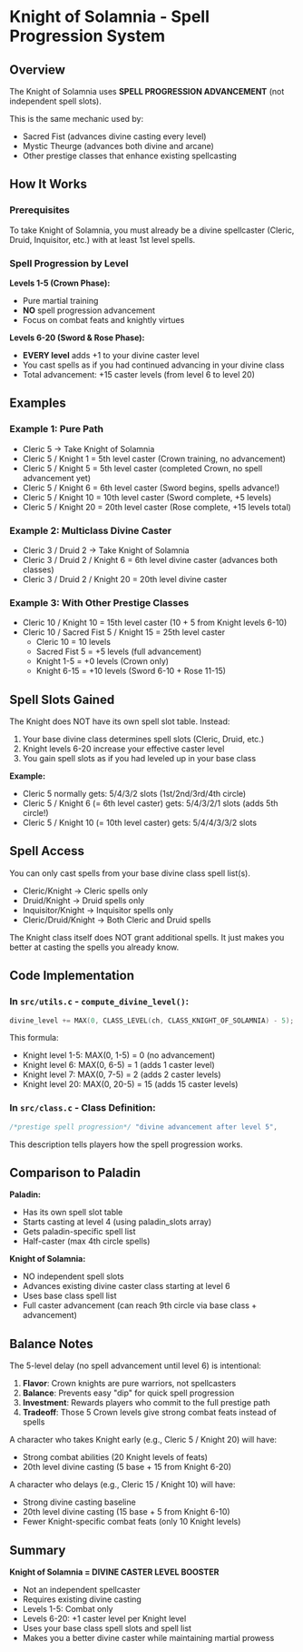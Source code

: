 # Knight of Solamnia - Spell Progression System

## Overview

The Knight of Solamnia uses **SPELL PROGRESSION ADVANCEMENT** (not independent spell slots).

This is the same mechanic used by:
- Sacred Fist (advances divine casting every level)
- Mystic Theurge (advances both divine and arcane)
- Other prestige classes that enhance existing spellcasting

## How It Works

### Prerequisites
To take Knight of Solamnia, you must already be a divine spellcaster (Cleric, Druid, Inquisitor, etc.) with at least 1st level spells.

### Spell Progression by Level

**Levels 1-5 (Crown Phase):**
- Pure martial training
- **NO** spell progression advancement
- Focus on combat feats and knightly virtues

**Levels 6-20 (Sword & Rose Phase):**
- **EVERY level** adds +1 to your divine caster level
- You cast spells as if you had continued advancing in your divine class
- Total advancement: +15 caster levels (from level 6 to level 20)

## Examples

### Example 1: Pure Path
- Cleric 5 → Take Knight of Solamnia
- Cleric 5 / Knight 1 = 5th level caster (Crown training, no advancement)
- Cleric 5 / Knight 5 = 5th level caster (completed Crown, no spell advancement yet)
- Cleric 5 / Knight 6 = 6th level caster (Sword begins, spells advance!)
- Cleric 5 / Knight 10 = 10th level caster (Sword complete, +5 levels)
- Cleric 5 / Knight 20 = 20th level caster (Rose complete, +15 levels total)

### Example 2: Multiclass Divine Caster
- Cleric 3 / Druid 2 → Take Knight of Solamnia
- Cleric 3 / Druid 2 / Knight 6 = 6th level divine caster (advances both classes)
- Cleric 3 / Druid 2 / Knight 20 = 20th level divine caster

### Example 3: With Other Prestige Classes
- Cleric 10 / Knight 10 = 15th level caster (10 + 5 from Knight levels 6-10)
- Cleric 10 / Sacred Fist 5 / Knight 15 = 25th level caster
  * Cleric 10 = 10 levels
  * Sacred Fist 5 = +5 levels (full advancement)
  * Knight 1-5 = +0 levels (Crown only)
  * Knight 6-15 = +10 levels (Sword 6-10 + Rose 11-15)

## Spell Slots Gained

The Knight does NOT have its own spell slot table. Instead:

1. Your base divine class determines spell slots (Cleric, Druid, etc.)
2. Knight levels 6-20 increase your effective caster level
3. You gain spell slots as if you had leveled up in your base class

**Example:**
- Cleric 5 normally gets: 5/4/3/2 slots (1st/2nd/3rd/4th circle)
- Cleric 5 / Knight 6 (= 6th level caster) gets: 5/4/3/2/1 slots (adds 5th circle!)
- Cleric 5 / Knight 10 (= 10th level caster) gets: 5/4/4/3/3/2 slots

## Spell Access

You can only cast spells from your base divine class spell list(s).

- Cleric/Knight → Cleric spells only
- Druid/Knight → Druid spells only
- Inquisitor/Knight → Inquisitor spells only
- Cleric/Druid/Knight → Both Cleric and Druid spells

The Knight class itself does NOT grant additional spells. It just makes you better at casting the spells you already know.

## Code Implementation

### In `src/utils.c` - `compute_divine_level()`:
```c
divine_level += MAX(0, CLASS_LEVEL(ch, CLASS_KNIGHT_OF_SOLAMNIA) - 5);
```

This formula:
- Knight level 1-5: MAX(0, 1-5) = 0 (no advancement)
- Knight level 6: MAX(0, 6-5) = 1 (adds 1 caster level)
- Knight level 7: MAX(0, 7-5) = 2 (adds 2 caster levels)
- Knight level 20: MAX(0, 20-5) = 15 (adds 15 caster levels)

### In `src/class.c` - Class Definition:
```c
/*prestige spell progression*/ "divine advancement after level 5",
```

This description tells players how the spell progression works.

## Comparison to Paladin

**Paladin:**
- Has its own spell slot table
- Starts casting at level 4 (using paladin_slots array)
- Gets paladin-specific spell list
- Half-caster (max 4th circle spells)

**Knight of Solamnia:**
- NO independent spell slots
- Advances existing divine caster class starting at level 6
- Uses base class spell list
- Full caster advancement (can reach 9th circle via base class + advancement)

## Balance Notes

The 5-level delay (no spell advancement until level 6) is intentional:

1. **Flavor**: Crown knights are pure warriors, not spellcasters
2. **Balance**: Prevents easy "dip" for quick spell progression
3. **Investment**: Rewards players who commit to the full prestige path
4. **Tradeoff**: Those 5 Crown levels give strong combat feats instead of spells

A character who takes Knight early (e.g., Cleric 5 / Knight 20) will have:
- Strong combat abilities (20 Knight levels of feats)
- 20th level divine casting (5 base + 15 from Knight 6-20)

A character who delays (e.g., Cleric 15 / Knight 10) will have:
- Strong divine casting baseline
- 20th level divine casting (15 base + 5 from Knight 6-10)
- Fewer Knight-specific combat feats (only 10 Knight levels)

## Summary

**Knight of Solamnia = DIVINE CASTER LEVEL BOOSTER**

- Not an independent spellcaster
- Requires existing divine casting
- Levels 1-5: Combat only
- Levels 6-20: +1 caster level per Knight level
- Uses your base class spell slots and spell list
- Makes you a better divine caster while maintaining martial prowess
